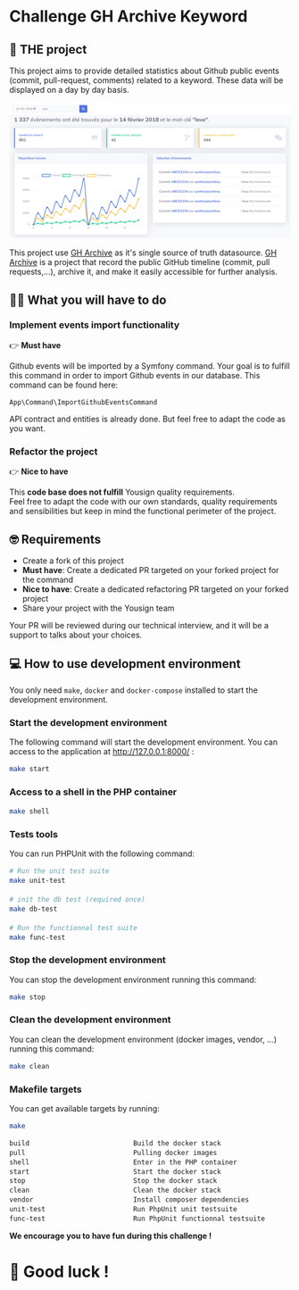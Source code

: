 # Challenge GH Archive Keyword

## :rocket: THE project

This project aims to provide detailed statistics about Github public events (commit, pull-request, comments) related to a keyword. These data will be displayed on a day by day basis.

![Screenshoot](./challenge-gh-keyword.png)

This project use [GH Archive](https://www.gharchive.org/) as it's single source of truth datasource. [GH Archive](https://www.gharchive.org/) is a project that record the public GitHub timeline (commit, pull requests,...), archive it, and make it easily accessible for further analysis.

## :woman_teacher: What you will have to do

### Implement events import functionality

:point_right: **Must have**

Github events will be imported by a Symfony command. Your goal is to fulfill this command in order to import Github events in our database. This command can be found here:

```
App\Command\ImportGithubEventsCommand
```

API contract and entities is already done. But feel free to adapt the code as you want.

### Refactor the project

:point_right: **Nice to have** 

This **code base does not fulfill** Yousign quality requirements.  
Feel free to adapt the code with our own standards, quality requirements and sensibilities but keep in mind the functional perimeter of the project.


## :nerd_face: Requirements
 
* Create a fork of this project
* **Must have**: Create a dedicated PR targeted on your forked project for the command
* **Nice to have**: Create a dedicated refactoring PR targeted on your forked project
* Share your project with the Yousign team

Your PR will be reviewed during our technical interview, and it will be a support to talks about your choices.

## :computer: How to use development environment

You only need `make`, `docker` and `docker-compose` installed to start the development environment.

### Start the development environment

The following command will start the development environment.
You can access to the application at http://127.0.0.1:8000/ :

```bash
make start
```

### Access to a shell in the PHP container

```bash
make shell
```

### Tests tools

You can run PHPUnit with the following command:
```bash
# Run the unit test suite
make unit-test

# init the db test (required once)
make db-test

# Run the functionnal test suite
make func-test
```

### Stop the development environment

You can stop the development environment running this command:
```bash
make stop
```

### Clean the development environment

You can clean the development environment (docker images, vendor, ...) running this command:
```bash
make clean
```

### Makefile targets

You can get available targets by running:
```bash
make
```

```bash
build                          Build the docker stack
pull                           Pulling docker images
shell                          Enter in the PHP container
start                          Start the docker stack
stop                           Stop the docker stack
clean                          Clean the docker stack
vendor                         Install composer dependencies
unit-test                      Run PhpUnit unit testsuite
func-test                      Run PhpUnit functionnal testsuite
```
**We encourage you to have fun during this challenge !**

# :muscle: Good luck !
